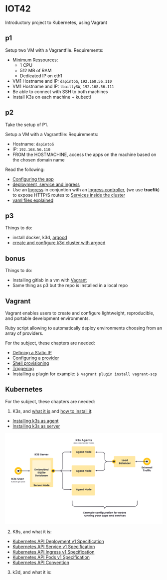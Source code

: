 # IOT42

Introductory project to Kubernetes, using Vagrant

## p1

Setup two VM with a Vagrantfile.
Requirements:
  - Minimum Ressources:
    - 1 CPU
    - 512 MB of RAM
    - Dedicated IP on eth1
  - VM1 Hostname and IP: `dapintoS`, `192.168.56.110`
  - VM1 Hostname and IP: `tbaillySW`, `192.168.56.111`
  - Be able to connect with SSH to both machines
  - Install K3s on each machine + kubectl

## p2

Take the setup of P1.

Setup a VM with a Vagrantfile:
Requirements:
  - Hostname: `dapintoS`
  - IP: `192.168.56.110` 
  - FROM the HOSTMACHINE, access the apps on the machine based on the chosen domain name

Read the following:
 - [Configuring the app](https://kubernetes.io/docs/concepts/overview/working-with-objects/)
 - [deployment, service and ingress](https://dwdraju.medium.com/how-deployment-service-ingress-are-related-in-their-manifest-a2e553cf0ffb)
 - Use an [Ingress](https://kubernetes.io/docs/concepts/services-networking/ingress/) in conjuntion with an [Ingress controller](https://kubernetes.io/docs/concepts/services-networking/ingress-controllers/), (we use **traefik**) to expose HTTP/S routes to [Services inside the cluster](https://kubernetes.io/docs/concepts/services-networking/service/#publishing-services-service-types)
 - [yaml files explained](https://www.youtube.com/watch?v=qmDzcu5uY1I)

## p3

Things to do:
 - install docker, k3d, [argocd](https://www.youtube.com/watch?v=MeU5_k9ssrs&t=1662s)
 - [create and configure k3d cluster with argocd](https://en.sokube.ch/post/gitops-on-a-laptop-with-k3d-and-argocd-1)

## bonus

Things to do:
 - Installing gitlab in a vm with [Vagrant](https://www.tecmint.com/install-and-configure-gitlab-on-centos-7/)
 - Same thing as p3 but the repo is installed in a local repo

## Vagrant

Vagrant enables users to create and configure lightweight, reproducible, and portable development environments.

Ruby script allowing to automatically deploy environments choosing from an array of providers.

For the subject, these chapters are needed:
- [Defining a Static IP](https://developer.hashicorp.com/vagrant/docs/networking/private_network)
- [Configuring a provider](https://developer.hashicorp.com/vagrant/docs/providers/configuration)
- [Shell provisioning](https://developer.hashicorp.com/vagrant/docs/provisioning/shell)
- [Triggering](https://developer.hashicorp.com/vagrant/docs/triggers/configuration)
- Installing a plugin for example: `$ vagrant plugin install vagrant-scp`

## Kubernetes


For the subject, these chapters are needed:
1. K3s, and [what it is](https://docs.k3s.io/) and [how to install it](https://docs.k3s.io/quick-start):
  - [Installing k3s as agent](https://docs.k3s.io/reference/agent-config)
  - [Installing k3s as server](https://docs.k3s.io/reference/server-config)

![Example arch](/assets/img/k3s-architecture-single-server.svg)

2. K8s, and what it is:
 - [Kubernetes API Deployment v1 Specification](https://kubernetes.io/docs/reference/kubernetes-api/workload-resources/deployment-v1/#DeploymentSpec)
 - [Kubernetes API Service v1 Specification](https://kubernetes.io/docs/reference/kubernetes-api/service-resources/service-v1/)
 - [Kubernetes API Ingress v1 Specification](https://kubernetes.io/docs/reference/kubernetes-api/service-resources/ingress-v1/#IngressSpec)
 - [Kubernetes API Pods v1 Specification](https://kubernetes.io/docs/reference/kubernetes-api/workload-resources/pod-v1)
 - [Kubernetes API Convention](https://github.com/kubernetes/community/blob/master/contributors/devel/sig-architecture/api-conventions.md#types-kinds)

3. k3d, and what it is:

